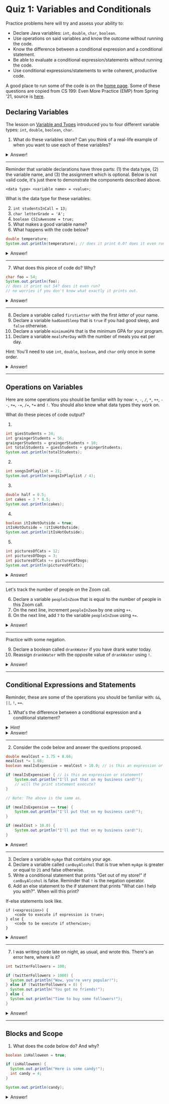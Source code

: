 # Quiz 1: Variables and Conditionals

Practice problems here will try and assess your ability to:

* Declare Java variables: `int`, `double`, `char`, `boolean`.
* Use operations on said variables and know the outcome without running the code.
* Know the difference between a conditional expression and a conditional statement.
* Be able to evaluate a conditional expression/statements without running the code.
* Use conditional expressions/statements to write coherent, productive code.

A good place to run some of the code is on the [home page](https://cs125.cs.illinois.edu/). Some of these questions are copied from CS 199: Even More Practice (EMP) from Spring '21, source is [here](https://cs199emp.netlify.app/).

## Declaring Variables

The lesson on [Variable and Types](https://cs125.cs.illinois.edu/lessons/Summer2021/001_variablesandtypes#declaration-and-initialization) introduced you to four different variable types: `int`, `double`, `boolean`, `char`.

1. What do these variables store? Can you think of a real-life example of when you want to use each of these variables?

<details>
  <summary>Answer!</summary>

  * `int` means integer! That means they store integers. You can use `int` variables to store the number of students in a Zoom call or in a course during registration.

  * `double` stores floating point numbers, just like `float`. The reason why we use `double` instead of `float` is because `double` as *double* the number of bits to represent a floating point number giving it more precision. You can use `double` to store the temperature outside or coordinates on a plane.

  * `boolean` stores boolean values, i.e. `true` or `false`. (Not necessary to know, but the variable is named after [George Boole](https://en.wikipedia.org/wiki/George_Boole)) You can use `boolean` to store whether someone is logged in successfully into a website.

  * `char` stores characters as the name hints. You can use it to store the letter grade you get out of this course!
</details>

---

Reminder that variable declarations have three parts: (1) the data type, (2) the variable name, and (3) the assignment which is optional. Below is not valid code, it's just there to demonstrate the components described above.

```
<data type> <variable name> = <value>;
```

What is the data type for these variables:

2. `int studentsInCall = 13;`
3. `char letterGrade = 'A';`
4. `boolean CSIsAwesome = true;`
5. What makes a good variable name?
6. What happens with the code below?

```java
double temperature;
System.out.println(temperature); // does it print 0.0? does it even run?
```

<details>
  <summary>Answer!</summary>

  2. The data type is `int`.
  3. The data type is `char`.
  4. The data type is `boolean`.
  5. Good variable names describe what it's used for, e.g. `int songsRemaining = 5;`. Good variables should be camel-cased (at least for this course) and are *not* single letters.
  6. The code does not run because the variable has not been declared.
</details>

---

7. What does this piece of code do? Why?

```java
char foo = 54;
System.out.println(foo);
// does it print out 54? does it even run?
// no worries if you don't know what exactly it prints out.
```

<details>
  <summary>Answer!</summary>

  7. It prints out `6`, the character not the number. That's because `54` on the [ASCII table](http://www.asciitable.com/) is the character `6`.
</details>

---

8. Declare a variable called `firstLetter` with the first *letter* of your name.
9. Declare a variable `hadGoodSleep` that is `true` if you had good sleep, and `false` otherwise.
10. Declare a variable `minimumGPA` that is the minimum GPA for your program.
11. Declare a variable `mealsPerDay` with the number of meals you eat per day.

Hint: You'll need to use `int`, `double`, `boolean`, and `char` only once in some order.

<details>
  <summary>Answer!</summary>

  8. `char firstLetter = 'J';`
  9. `boolean hadGoodSleep = true;`
  10. `double minimumGPA = 3.5;`
  11. `int mealsPerDay = 3;`
</details>

---

## Operations on Variables

Here are some operations you should be familiar with by now: `+`, `-`, `/`, `*`, `++`, `--`, `+=`, `-=`, `/=`, `*=` and `!`. You should also know what data types they work on.

What do these pieces of code output?

1.
```java
int giesStudents = 34;
int graingerStudents = 56;
graingerStudents = graingerStudents + 10;
int totalStudents = giesStudents + graingerStudents;
System.out.println(totalStudents);
```
2.
```java
int songsInPlaylist = 21;
System.out.println(songsInPlaylist / 4);
```

3.
```java
double half = 0.5;
int cakes = 3 * 0.5;
System.out.println(cakes);
```

4.
```java
boolean itIsHotOutside = true;
itIsHotOutside = !itIsHotOutside;
System.out.println(itIsHotOutside);
```

5.
```java
int picturesOfCats = 12;
int picturesOfDogs = 3;
int picturesOfCats += picturesOfDogs;
System.out.println(picturesOfCats);
```

<details>
  <summary>Answer!</summary>

  1. Prints `100`.
  2. Prints `5`.
  3. Does not run because `int` cannot store floating point numbers.
  4.  Prints `false` because `!` means *not* and `itIsHotOutside` gets reassigned to *not* `itIsHotOutside`.
  5.  Does not run because `picturesOfCats` gets declared twice.
</details>

---

Let's track the number of people on the Zoom call.

6. Declare a variable `peopleInZoom` that is equal to the number of people in this Zoom call.
7. On the next line, increment `peopleInZoom` by one using `++`.
8. On the next line, add `7` to the variable `peopleInZoom` using `+=`.

<details>
  <summary>Answer!</summary>

  ```java
  int peopleInZoom = 15;
  peopleInZoom++;
  peopleInZoom += 7;
  System.out.println(peopleInZoom);
  ```
</details>

---

Practice with some negation.

9. Declare a boolean called `drankWater` if you have drank water today.
10. Reassign `drankWater` with the opposite value of `drankWater` using `!`.

<details>
  <summary>Answer!</summary>

  ```java
  boolean drankWater = true;
  drankWater = !drankWater;
  System.out.println(drankWater);
  ```
</details>

---

## Conditional Expressions and Statements

Reminder, these are some of the operations you should be familiar with: `&&`, `||`, `!`, `==`.

1. What's the difference between a conditional expression and a conditional statement?

<details>
  <summary>Hint!</summary>

  One of these is an expression, one of these is a statement.

  ```java
  // This is a conditional ___?
  boolean readyForDate = showered && placedDeodorant && dressedUp;
  // This is a conditional ___?
  if (readyForDate) {
    // Code to call your date.
  }
  ```
</details>

<details>
  <summary>Answer!</summary>

  A conditial expression is code that will either evaluate to `true` or `false`. Conditional expressions are like questions. For the hint, the question is: "Have you showered *and* placed deodorant *and* dressed up?" Each of those boolean: `showered`, `placedDeodorant`, and `dressedUp` will have boolean values (`true` or `false`) that will be used to evaluate whether `readyForDate` is `true` or `false`.

  A conditional statement, on the other hand, *uses* a conditional expression and based on the value of that conditional expression will execute another piece of code. These are otherwise known as if-statements. In the hint, it says: "If you're `readyForDate`, then call your date."
</details>

---

2. Consider the code below and answer the questions proposed.

```java
double mealCost = 3.75 + 8.66;
mealCost *= 1.08;
boolean mealIsExpensive = mealCost > 10.0; // is this an expression or statement?

if (mealIsExpensive) { // is this an expression or statement?
    System.out.println("I'll put that on my business card!");
    // will the print statement execute?
}

// Note: The above is the same as.

if (mealIsExpensive == true) {
    System.out.println("I'll put that on my business card!");
}

if (mealCost > 10.0) {
    System.out.println("I'll put that on my business card!");
}
```

<details>
  <summary>Answer!</summary>

  For the first question, it is a conditional expression that will evaluate to `true` because the `mealCost` is greater than `10.0`.

  For the second question, that is a conditional statement because it's an if-statement.

  For the third question, the print statement will execute because the meal is expensive, i.e. `mealIsExpensive` is `true`.
</details>

---

3. Declare a variable `myAge` that contains your age.
4. Declare a variable called `canBuyAlcohol` that is true when `myAge` is greater or equal to `21` and false otherwise.
5. Write a conditional statement that prints "Get out of my store!" if `canBuyAlcohol` is false. Reminder that `!` is the negation operator.
6. Add an else statement to the if statement that prints "What can I help you with?". When will this print?


If-else statements look like.
```
if (<expression>) {
    <code to execute if expression is true>;
} else {
    <code to be execute if otherwise>;
}
```

<details>
  <summary>Answer!</summary>

  ```java
  int myAge = 23;
  boolean canBuyAlcohol = myAge >= 21;
  
  if (!canBuyAlcohol) {
    System.out.println("Get out of my store!");
  } else {
    System.out.println("What can I help you with?");
  }
  ```
</details>

---

7. I was writing code late on night, as usual, and wrote this. There's an error here, where is it?

```java
int twitterFollowers = 100;

if (twitterFollowers > 1000) {
  System.out.println("Wow, you're very popular!");
} else if (twitterFollowers = 0) {
  System.out.println("You got no friends!");
} else {
  System.out.println("Time to buy some followers!");
}
```

<details>
  <summary>Answer!</summary>

  The error is from `twitterFollowers = 0` because the `=` operator, known as the *assignment* operator, is different than the `==` operator, known as the equality operator. I should've used the `==` to check if both values on the left and right side are equal to each other.
</details>

---

## Blocks and Scope

1. What does the code below do? And why?

```java
boolean isHalloween = true;

if (isHalloween) {
  System.out.println("Here is some candy!");
  int candy = 4;
}

System.out.println(candy);
```

<details>
  <summary>Answer!</summary>

  The code doesn't run because variables only exist in the block that they were declared. The variable `candy` was declared within the conditional statement block—we know this because of the curly brackets. Thus, once we leave those curly brackets the variable candy no longer exists and cannot be called anymore.
</details>